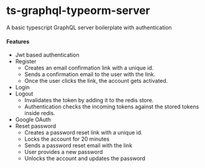 # ts-graphql-typeorm-server

A basic typescript GraphQL server boilerplate with authentication

#### Features

  - Jwt based authentication
  - Register
    - Creates an email confirmation link with a unique id. 
     - Sends a confirmation email to the user with the link. 
     - Once the user clicks the link, the account gets activated.
  - Login
  - Logout
     - Invalidates the token by adding it to the redis store. 
     - Authentication checks the incoming tokens against the stored tokens inside redis.
  - Google OAuth
  - Reset password
    - Creates a password reset link with a unique id.
    - Locks the account for 20 minutes
    - Sends a password reset email with the link
    - User provides a new password
    - Unlocks the account and updates the password
